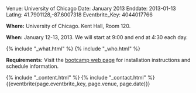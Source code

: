 Venue: University of Chicago
Date: January 2013
Enddate: 2013-01-13
Latlng: 41.7901128,-87.6007318
Eventbrite_Key: 4044017766

<p><strong>Where:</strong> University of Chicago. Kent Hall, Room 120.</p>
<p><strong>When:</strong> January 12-13, 2013. We will start at 9:00 and end at 4:30 each day.</p>
{% include "_what.html" %}
{% include "_who.html" %}
<p><strong>Requirements:</strong> Visit the <a href="http://swcarpentry.github.com/boot-camps/2013-01-12-chicago/">bootcamp web page</a> for installation instructions and schedule information.</p>
{% include "_content.html" %}
{% include "_contact.html" %}
{{eventbrite(page.eventbrite_key, page.venue, page.date)}}
